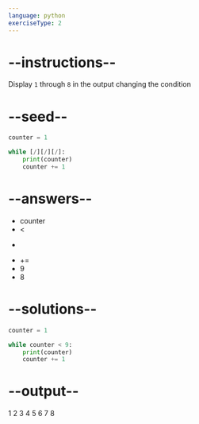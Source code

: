 ```yaml
---
language: python
exerciseType: 2
---
```


# --instructions--

Display `1` through `8` in the output changing the condition

# --seed--

```python
counter = 1

while [/][/][/]:
    print(counter)
    counter += 1
```

# --answers--

- counter
-  < 
-  > 
-  += 
- 9
- 8

# --solutions--

```python
counter = 1

while counter < 9:
    print(counter)
    counter += 1
```

# --output--

1
2
3
4
5
6
7
8
